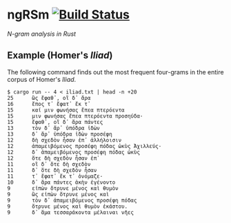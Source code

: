 # ngRSm [![Build Status](https://travis-ci.org/kmein/ngRSm.svg?branch=master)](https://travis-ci.org/kmein/ngRSm)
*N-gram analysis in Rust*

## Example (Homer's *Iliad*)
The following command finds out the most frequent four-grams in the entire corpus of Homer's *Iliad*.

```
$ cargo run -- 4 < iliad.txt | head -n +20
25      ὣς ἔφαθ᾽, οἳ δ᾽ ἄρα
16      ἔπος τ᾽ ἔφατ᾽ ἔκ τ᾽
15      καί μιν φωνήσας ἔπεα πτερόεντα
15      μιν φωνήσας ἔπεα πτερόεντα προσηύδα·
15      ἔφαθ᾽, οἳ δ᾽ ἄρα πάντες
13      τὸν δ᾽ ἄρ᾽ ὑπόδρα ἰδὼν
13      δ᾽ ἄρ᾽ ὑπόδρα ἰδὼν προσέφη
12      δὴ σχεδὸν ἦσαν ἐπ᾽ ἀλλήλοισιν
12      ἀπαμειβόμενος προσέφη πόδας ὠκὺς Ἀχιλλεύς·
12      δ᾽ ἀπαμειβόμενος προσέφη πόδας ὠκὺς
12      ὅτε δὴ σχεδὸν ἦσαν ἐπ᾽
11      οἳ δ᾽ ὅτε δὴ σχεδὸν
11      δ᾽ ὅτε δὴ σχεδὸν ἦσαν
11      τ᾽ ἔφατ᾽ ἔκ τ᾽ ὀνόμαζε·
10      δ᾽ ἄρα πάντες ἀκὴν ἐγένοντο
9       εἰπὼν ὄτρυνε μένος καὶ θυμὸν
9       ὣς εἰπὼν ὄτρυνε μένος καὶ
9       τὸν δ᾽ ἀπαμειβόμενος προσέφη πόδας
9       ὄτρυνε μένος καὶ θυμὸν ἑκάστου.
9       δ᾽ ἅμα τεσσαράκοντα μέλαιναι νῆες
```
